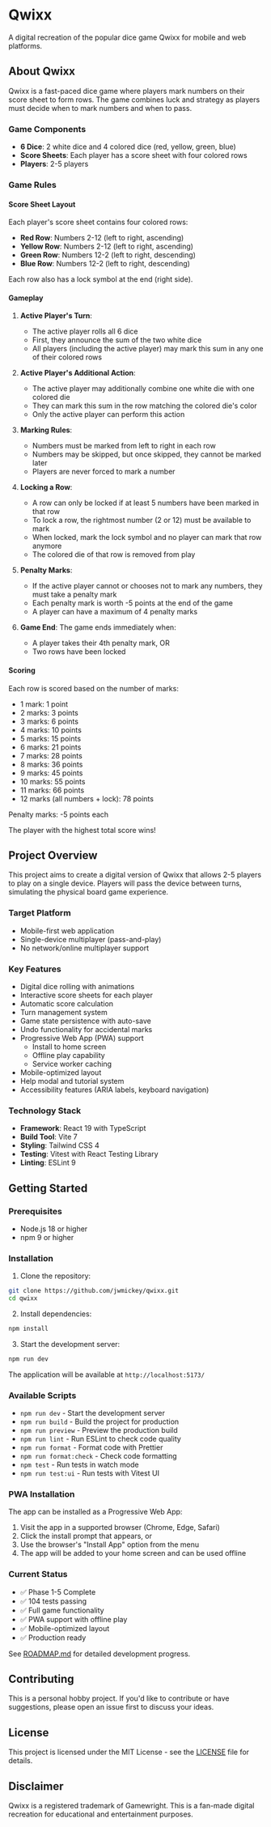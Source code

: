 # Qwixx

A digital recreation of the popular dice game Qwixx for mobile and web platforms.

## About Qwixx

Qwixx is a fast-paced dice game where players mark numbers on their score sheet to form rows. The game combines luck and strategy as players must decide when to mark numbers and when to pass.

### Game Components

- **6 Dice**: 2 white dice and 4 colored dice (red, yellow, green, blue)
- **Score Sheets**: Each player has a score sheet with four colored rows
- **Players**: 2-5 players

### Game Rules

#### Score Sheet Layout

Each player's score sheet contains four colored rows:
- **Red Row**: Numbers 2-12 (left to right, ascending)
- **Yellow Row**: Numbers 2-12 (left to right, ascending)
- **Green Row**: Numbers 12-2 (left to right, descending)
- **Blue Row**: Numbers 12-2 (left to right, descending)

Each row also has a lock symbol at the end (right side).

#### Gameplay

1. **Active Player's Turn**:
   - The active player rolls all 6 dice
   - First, they announce the sum of the two white dice
   - All players (including the active player) may mark this sum in any one of their colored rows
   
2. **Active Player's Additional Action**:
   - The active player may additionally combine one white die with one colored die
   - They can mark this sum in the row matching the colored die's color
   - Only the active player can perform this action

3. **Marking Rules**:
   - Numbers must be marked from left to right in each row
   - Numbers may be skipped, but once skipped, they cannot be marked later
   - Players are never forced to mark a number

4. **Locking a Row**:
   - A row can only be locked if at least 5 numbers have been marked in that row
   - To lock a row, the rightmost number (2 or 12) must be available to mark
   - When locked, mark the lock symbol and no player can mark that row anymore
   - The colored die of that row is removed from play

5. **Penalty Marks**:
   - If the active player cannot or chooses not to mark any numbers, they must take a penalty mark
   - Each penalty mark is worth -5 points at the end of the game
   - A player can have a maximum of 4 penalty marks

6. **Game End**:
   The game ends immediately when:
   - A player takes their 4th penalty mark, OR
   - Two rows have been locked

#### Scoring

Each row is scored based on the number of marks:
- 1 mark: 1 point
- 2 marks: 3 points
- 3 marks: 6 points
- 4 marks: 10 points
- 5 marks: 15 points
- 6 marks: 21 points
- 7 marks: 28 points
- 8 marks: 36 points
- 9 marks: 45 points
- 10 marks: 55 points
- 11 marks: 66 points
- 12 marks (all numbers + lock): 78 points

Penalty marks: -5 points each

The player with the highest total score wins!

## Project Overview

This project aims to create a digital version of Qwixx that allows 2-5 players to play on a single device. Players will pass the device between turns, simulating the physical board game experience.

### Target Platform

- Mobile-first web application
- Single-device multiplayer (pass-and-play)
- No network/online multiplayer support

### Key Features

- Digital dice rolling with animations
- Interactive score sheets for each player
- Automatic score calculation
- Turn management system
- Game state persistence with auto-save
- Undo functionality for accidental marks
- Progressive Web App (PWA) support
  - Install to home screen
  - Offline play capability
  - Service worker caching
- Mobile-optimized layout
- Help modal and tutorial system
- Accessibility features (ARIA labels, keyboard navigation)

### Technology Stack

- **Framework**: React 19 with TypeScript
- **Build Tool**: Vite 7
- **Styling**: Tailwind CSS 4
- **Testing**: Vitest with React Testing Library
- **Linting**: ESLint 9

## Getting Started

### Prerequisites

- Node.js 18 or higher
- npm 9 or higher

### Installation

1. Clone the repository:
```bash
git clone https://github.com/jwmickey/qwixx.git
cd qwixx
```

2. Install dependencies:
```bash
npm install
```

3. Start the development server:
```bash
npm run dev
```

The application will be available at `http://localhost:5173/`

### Available Scripts

- `npm run dev` - Start the development server
- `npm run build` - Build the project for production
- `npm run preview` - Preview the production build
- `npm run lint` - Run ESLint to check code quality
- `npm run format` - Format code with Prettier
- `npm run format:check` - Check code formatting
- `npm test` - Run tests in watch mode
- `npm run test:ui` - Run tests with Vitest UI

### PWA Installation

The app can be installed as a Progressive Web App:

1. Visit the app in a supported browser (Chrome, Edge, Safari)
2. Click the install prompt that appears, or
3. Use the browser's "Install App" option from the menu
4. The app will be added to your home screen and can be used offline

### Current Status

- ✅ Phase 1-5 Complete
- ✅ 104 tests passing
- ✅ Full game functionality
- ✅ PWA support with offline play
- ✅ Mobile-optimized layout
- ✅ Production ready

See [ROADMAP.md](ROADMAP.md) for detailed development progress.

## Contributing

This is a personal hobby project. If you'd like to contribute or have suggestions, please open an issue first to discuss your ideas.

## License

This project is licensed under the MIT License - see the [LICENSE](LICENSE) file for details.

## Disclaimer

Qwixx is a registered trademark of Gamewright. This is a fan-made digital recreation for educational and entertainment purposes.
